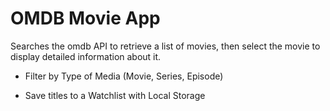 # OMDB Movie App

Searches the omdb API to retrieve a list of movies, then select the movie to display detailed information about it.

- Filter by Type of Media (Movie, Series, Episode)

- Save titles to a Watchlist with Local Storage
